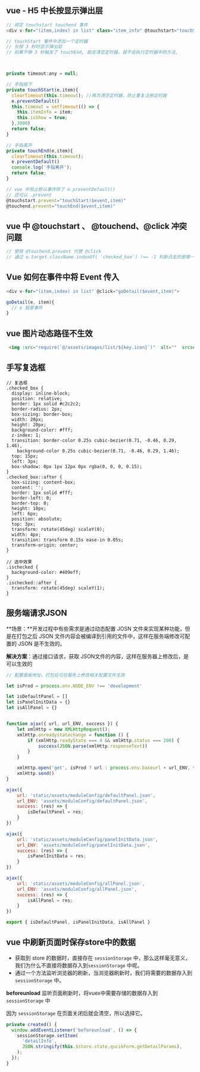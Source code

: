 ## vue - H5 中长按显示弹出层

```js
// 绑定 touchstart touchend 事件
<div v-for="(item,index) in list" class="item_info" @touchstart="touchStart($event,item)"  @touchend="touchEnd($event,item)">
```

```js
// touchStart 事件中添加一个定时器
// 长按 3 秒时显示弹出层
// 如果不够 3 秒触发了 touchEnd, 就会清空定时器，就不会执行定时器中的方法, 



private timeout:any = null;

// 手指按下
private touchStart(e,item){
  clearTimeout(this.timeout); //再次清空定时器，防止重复注册定时器
  e.preventDefault()
  this.timeout = setTimeout(() => {
    this.itemInfo = item;
    this.isShow = true;
  },3000)
  return false;
}

// 手指离开
private touchEnd(e,item){
  clearTimeout(this.timeout);
  e.preventDefault()
  console.log('手指离开');
  return false;
}
```



```js
// vue 中阻止默认事件除了 e.preventDefault()
// 还可以 .prevent
@touchstart.prevent="touchStart($event,item)"  
@touchend.prevent="touchEnd($event,item)"
```



## vue 中 @touchstart 、 @touchend、@click 冲突问题 

```js
// 使用 @touchend.prevent 代替 @click
// 通过 e.target.className.indexOf( 'checked_box') !== -1 判断点击的是哪一个
```







## Vue 如何在事件中将 Event 传入

```js
<div v-for="(item,index) in list" @click="goDetail($event,item)">

goDetail(e, item){
  // e 就是事件
}
```





## vue 图片动态路径不生效

```html
 <img :src="require(`@/assets/images/list/${key.icon}`)"  alt=""  srcset="" />
```



## 手写复选框

```less
// 复选框
.checked_box {
  display: inline-block;
  position: relative;
  border: 1px solid #c2c2c2;
  border-radius: 2px;
  box-sizing: border-box;
  width: 20px;
  height: 20px;
  background-color: #fff;
  z-index: 1;
  transition: border-color 0.25s cubic-bezier(0.71, -0.46, 0.29, 1.46),
    background-color 0.25s cubic-bezier(0.71, -0.46, 0.29, 1.46);
  top: 15px;
  left: 3px;
  box-shadow: 0px 1px 12px 0px rgba(0, 0, 0, 0.15);
}
.checked_box::after {
  box-sizing: content-box;
  content: '';
  border: 1px solid #fff;
  border-left: 0;
  border-top: 0;
  height: 10px;
  left: 6px;
  position: absolute;
  top: 3px;
  transform: rotate(45deg) scaleY(0);
  width: 4px;
  transition: transform 0.15s ease-in 0.05s;
  transform-origin: center;
}

// 选中效果
.ischecked {
  background-color: #409eff;
}
.ischecked::after {
  transform: rotate(45deg) scaleY(1);
}
```



## 服务端请求JSON

**场景：**开发过程中有些需求是通过动态配置 JOSN 文件来实现某种功能，但是在打包之后 JSON 文件内容会被编译到引用的文件中，这样在服务端修改可配置的 JSON 是不生效的。

**解决方案**：通过接口请求，获取 JSON文件的内容，这样在服务器上修改后，是可以生效的

```js
// 配置面板地址，打包后可在服务上修改相关配置文件生效

let isProd = process.env.NODE_ENV !== 'development'

let isDefaultPanel = []
let isPanelInitData = {}
let isAllPanel = {}


function ajax({ url, url_ENV, success }) {
    let xmlHttp = new XMLHttpRequest();
    xmlHttp.onreadystatechange = function () {
        if (xmlHttp.readyState === 4 && xmlHttp.status === 200) {
            success(JSON.parse(xmlHttp.responseText))
        }
    }

    xmlHttp.open('get', isProd ? url : process.env.baseurl + url_ENV, false)
    xmlHttp.send()
}

ajax({
    url: 'static/assets/moduleConfig/defaultPanel.json',
    url_ENV: 'assets/moduleConfig/defaultPanel.json',
    success: (res) => {
        isDefaultPanel = res;
    }
})

ajax({
    url: 'static/assets/moduleConfig/panelInitData.json',
    url_ENV: 'assets/moduleConfig/panelInitData.json',
    success: (res) => {
        isPanelInitData = res;
    }
})

ajax({
    url: 'static/assets/moduleConfig/allPanel.json',
    url_ENV: 'assets/moduleConfig/allPanel.json',
    success: (res) => {
        isAllPanel = res;
    }
})

export { isDefaultPanel, isPanelInitData, isAllPanel }
```





## vue 中刷新页面时保存store中的数据

+ 获取到 store 的数据时，直接存在 `sessionStorage` 中，那么这样毫无意义，我们为什么不直接将数据存入到`sessionStorage` 中呢。
+ 通过一个方法监听浏览器的刷新，当浏览器刷新时，我们将需要的数据存入到 `sessionStorage` 中。



**beforeunload**  监听页面刷新时，将vuex中需要存储的数据存入到 `sessionStorage` 中

因为 `sessionStorage`  在页面关闭后就会清空，所以选择它。

```js
private created() {
  window.addEventListener('beforeunload', () => {
    sessionStorage.setItem(
      'detailInfo',
      JSON.stringify(this.$store.state.qucikForm.getDetailParams),
    );
  });
}
```

